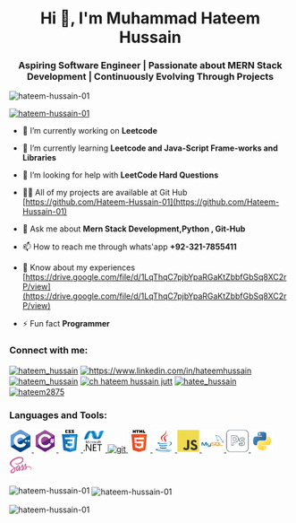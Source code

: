 <h1 align="center">Hi 👋, I'm Muhammad Hateem Hussain</h1>
<h3 align="center">Aspiring Software Engineer | Passionate about MERN Stack Development | Continuously Evolving Through Projects</h3>

<p align="left"> <img src="https://komarev.com/ghpvc/?username=hateem-hussain-01&label=Profile%20views&color=0e75b6&style=flat" alt="hateem-hussain-01" /> </p>

<p align="left"> <a href="https://github.com/ryo-ma/github-profile-trophy"><img src="https://github-profile-trophy.vercel.app/?username=hateem-hussain-01" alt="hateem-hussain-01" /></a> </p>

- 🔭 I’m currently working on **Leetcode**

- 🌱 I’m currently learning **Leetcode and Java-Script Frame-works and Libraries**

- 🤝 I’m looking for help with **LeetCode Hard Questions**

- 👨‍💻 All of my projects are available at Git Hub [https://github.com/Hateem-Hussain-01](https://github.com/Hateem-Hussain-01)

- 💬 Ask me about **Mern Stack Development,Python , Git-Hub**

- 📫 How to reach me through whats'app **+92-321-7855411**

- 📄 Know about my experiences [https://drive.google.com/file/d/1LqThqC7pjbYpaRGaKtZbbfGbSq8XC2rP/view](https://drive.google.com/file/d/1LqThqC7pjbYpaRGaKtZbbfGbSq8XC2rP/view)

- ⚡ Fun fact **Programmer**

<h3 align="left">Connect with me:</h3>
<p align="left">
<a href="https://twitter.com/hateem_hussain" target="blank"><img align="center" src="https://raw.githubusercontent.com/rahuldkjain/github-profile-readme-generator/master/src/images/icons/Social/twitter.svg" alt="hateem_hussain" height="30" width="40" /></a>
<a href="https://linkedin.com/in/https://www.linkedin.com/in/hateemhussain" target="blank"><img align="center" src="https://raw.githubusercontent.com/rahuldkjain/github-profile-readme-generator/master/src/images/icons/Social/linked-in-alt.svg" alt="https://www.linkedin.com/in/hateemhussain" height="30" width="40" /></a>
<a href="https://kaggle.com/hateem_hussain" target="blank"><img align="center" src="https://raw.githubusercontent.com/rahuldkjain/github-profile-readme-generator/master/src/images/icons/Social/kaggle.svg" alt="hateem_hussain" height="30" width="40" /></a>
<a href="https://fb.com/ch hateem hussain jutt" target="blank"><img align="center" src="https://raw.githubusercontent.com/rahuldkjain/github-profile-readme-generator/master/src/images/icons/Social/facebook.svg" alt="ch hateem hussain jutt" height="30" width="40" /></a>
<a href="https://instagram.com/hatee_hussain" target="blank"><img align="center" src="https://raw.githubusercontent.com/rahuldkjain/github-profile-readme-generator/master/src/images/icons/Social/instagram.svg" alt="hatee_hussain" height="30" width="40" /></a>
<a href="https://www.leetcode.com/hateem2875" target="blank"><img align="center" src="https://raw.githubusercontent.com/rahuldkjain/github-profile-readme-generator/master/src/images/icons/Social/leet-code.svg" alt="hateem2875" height="30" width="40" /></a>
</p>

<h3 align="left">Languages and Tools:</h3>
<p align="left"> <a href="https://www.w3schools.com/cpp/" target="_blank" rel="noreferrer"> <img src="https://raw.githubusercontent.com/devicons/devicon/master/icons/cplusplus/cplusplus-original.svg" alt="cplusplus" width="40" height="40"/> </a> <a href="https://www.w3schools.com/cs/" target="_blank" rel="noreferrer"> <img src="https://raw.githubusercontent.com/devicons/devicon/master/icons/csharp/csharp-original.svg" alt="csharp" width="40" height="40"/> </a> <a href="https://www.w3schools.com/css/" target="_blank" rel="noreferrer"> <img src="https://raw.githubusercontent.com/devicons/devicon/master/icons/css3/css3-original-wordmark.svg" alt="css3" width="40" height="40"/> </a> <a href="https://dotnet.microsoft.com/" target="_blank" rel="noreferrer"> <img src="https://raw.githubusercontent.com/devicons/devicon/master/icons/dot-net/dot-net-original-wordmark.svg" alt="dotnet" width="40" height="40"/> </a> <a href="https://git-scm.com/" target="_blank" rel="noreferrer"> <img src="https://www.vectorlogo.zone/logos/git-scm/git-scm-icon.svg" alt="git" width="40" height="40"/> </a> <a href="https://www.w3.org/html/" target="_blank" rel="noreferrer"> <img src="https://raw.githubusercontent.com/devicons/devicon/master/icons/html5/html5-original-wordmark.svg" alt="html5" width="40" height="40"/> </a> <a href="https://www.java.com" target="_blank" rel="noreferrer"> <img src="https://raw.githubusercontent.com/devicons/devicon/master/icons/java/java-original.svg" alt="java" width="40" height="40"/> </a> <a href="https://developer.mozilla.org/en-US/docs/Web/JavaScript" target="_blank" rel="noreferrer"> <img src="https://raw.githubusercontent.com/devicons/devicon/master/icons/javascript/javascript-original.svg" alt="javascript" width="40" height="40"/> </a> <a href="https://www.mysql.com/" target="_blank" rel="noreferrer"> <img src="https://raw.githubusercontent.com/devicons/devicon/master/icons/mysql/mysql-original-wordmark.svg" alt="mysql" width="40" height="40"/> </a> <a href="https://www.photoshop.com/en" target="_blank" rel="noreferrer"> <img src="https://raw.githubusercontent.com/devicons/devicon/master/icons/photoshop/photoshop-line.svg" alt="photoshop" width="40" height="40"/> </a> <a href="https://www.python.org" target="_blank" rel="noreferrer"> <img src="https://raw.githubusercontent.com/devicons/devicon/master/icons/python/python-original.svg" alt="python" width="40" height="40"/> </a> <a href="https://sass-lang.com" target="_blank" rel="noreferrer"> <img src="https://raw.githubusercontent.com/devicons/devicon/master/icons/sass/sass-original.svg" alt="sass" width="40" height="40"/> </a> </p>

<p><img align="left" src="https://github-readme-stats.vercel.app/api/top-langs?username=hateem-hussain-01&show_icons=true&locale=en&layout=compact" alt="hateem-hussain-01" /></p>

<p>&nbsp;<img align="center" src="https://github-readme-stats.vercel.app/api?username=hateem-hussain-01&show_icons=true&locale=en" alt="hateem-hussain-01" /></p>

<p><img align="center" src="https://github-readme-streak-stats.herokuapp.com/?user=hateem-hussain-01&" alt="hateem-hussain-01" /></p>

